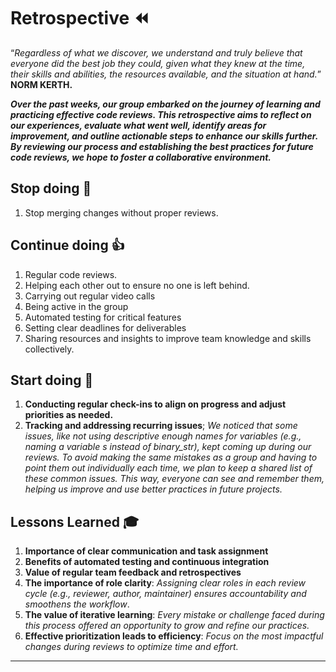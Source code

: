 <!-- this template is for inspiration, feel free to change it however you like! -->

# Retrospective :rewind:

“_Regardless of what we discover, we understand and truly believe that everyone
 did the best job they could, given what they knew at the time, their skills and
  abilities, the resources available, and the situation at hand._” __NORM KERTH.__

__*Over the past weeks, our group embarked on the journey of learning and
 practicing effective code reviews. This retrospective aims to reflect on our
  experiences, evaluate what went well, identify areas for improvement, and
   outline actionable steps to enhance our skills further. By reviewing our
    process and establishing the best practices for future code reviews, we hope
     to foster a collaborative environment.*__

## Stop doing :no_good:

   1. Stop merging changes without proper reviews.

## Continue doing :thumbsup:

   1. Regular code reviews.
   2. Helping each other out to ensure no one is left behind.
   3. Carrying out regular video calls
   4. Being active in the group
   5. Automated testing for critical features
   6. Setting clear deadlines for deliverables
   7. Sharing resources and insights to improve team knowledge and skills collectively.

## Start doing :rocket:

   1. __Conducting regular check-ins to align on progress and adjust priorities
    as needed.__
   2. __Tracking and addressing recurring issues__; _We noticed that some issues,
    like not using descriptive enough names for variables (e.g., naming a
     variable s instead of binary_str), kept coming up during our reviews. To
      avoid making the same mistakes as a group and having to point them out
       individually each time, we plan to keep a shared list of these common
        issues. This way, everyone can see and remember them, helping us improve
         and use better practices in future projects._

## Lessons Learned :mortar_board:

1. __Importance of clear communication and task assignment__
2. __Benefits of automated testing and continuous integration__
3. __Value of regular team feedback and retrospectives__
4. __The importance of role clarity__: _Assigning clear roles in each review
    cycle (e.g., reviewer, author, maintainer) ensures accountability and
     smoothens the workflow_.
5. __The value of iterative learning__: _Every mistake or challenge faced during
    this process offered an opportunity to grow and refine our practices._
6. __Effective prioritization leads to efficiency__: _Focus on the most
    impactful changes during reviews to optimize time and effort._

---
